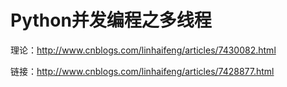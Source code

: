 # Python并发编程之多线程

理论：http://www.cnblogs.com/linhaifeng/articles/7430082.html

链接：http://www.cnblogs.com/linhaifeng/articles/7428877.html